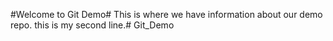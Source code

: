 #Welcome to Git Demo#
This is where we have information about our demo repo.
this is my second line.# Git_Demo
